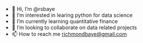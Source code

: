 - 👋 Hi, I’m @rsbaye
- 👀 I’m interested in learing python for data science
- 🌱 I’m currently learning quantitative finance
- 💞️ I’m looking to collaborate on data related projects
- 📫 How to reach me richmondbaye@gmail.com

<!---
rsbaye/rsbaye is a ✨ special ✨ repository because its `README.md` (this file) appears on your GitHub profile.
You can click the Preview link to take a look at your changes.
--->
